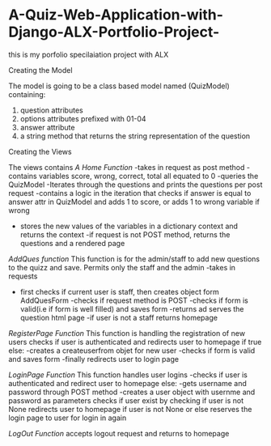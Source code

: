 # A-Quiz-Web-Application-with-Django-ALX-Portfolio-Project-
this is my porfolio specilaiation project with ALX



Creating the Model

The model is going to be a class based model named (QuizModel) containing:
1. question attributes
2. options attributes prefixed with 01-04
3. answer attribute
4. a string method that returns the string representation of the question

Creating the Views

The views contains 
*A Home Function*
-takes in request as post method
-contains variables
    score, wrong, correct, total all equated to 0
-queries the QuizModel
-Iterates through the questions and prints the questions per post request
-contains a logic in the iteration that checks if answer is equal to answer attr in QuizModel and adds 1 to score, or adds 1 to wrong variable if wrong
- stores the new values of the variables in a dictionary context
and returns the context
-if request is not POST method,
    returns the questions and a rendered page

*AddQues function*
This function is for the admin/staff to add new questions to the quizz and save.
Permits only the staff and the admin
-takes in requests
- first checks if current user is staff,
    then creates object form AddQuesForm
    -checks if request method is POST
    -checks if form is valid(i.e if form is well filled) and saves form
    -returns ad serves the question html page
-if user is not a staff returns homepage

*RegisterPage Function*
This function is handling the registration of new users
checks if user is authenticated and redirects user to homepage if true
else:
    -creates a createuserfrom objet for new user
    -checks if form is valid and saves form
    -finally redirects user to login page

*LoginPage Function*
This function handles user logins
-checks if user is authenticated and redirect user to homepage
else:
    -gets username and password through POST method
    -creates a user object with usernme and password as parameters
    checks if user exist by checking if user is not None
    redirects user to homepage if user is not None
    or else reserves the login page to user for login in again

*LogOut Function*
accepts logout request and returns to homepage
